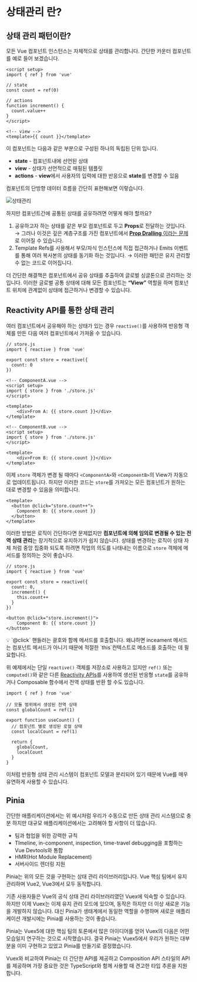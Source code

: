 # 상태관리 란?


## 상태 관리 패턴이란?

모든 Vue 컴포넌트 인스턴스는 자체적으로 상태를 관리합니다. 간단한 카운터 컴포넌트를 예로 들어 보겠습니다.
```
<script setup>
import { ref } from 'vue'

// state
const count = ref(0)

// actions
function increment() {
  count.value++
}
</script>

<!-- view -->
<template>{{ count }}</template>
```

이 컴포넌트는 다음과 같은 부분으로 구성된 하나의 독립된 단위 입니다.

- **state** - 컴포넌트내에 선언된 상태
- **view** - 상태가 선언적으로 매핑된 템플릿
- **actions** - **view**에서 사용자의 입력에 대한 반응으로 **state**를 변경할 수 있음

컴포넌트의 단방향 데이터 흐름을 간단히 표현해보면 이렇습니다.


![상태관리](https://gymcoding.notion.site/image/https%3A%2F%2Fs3-us-west-2.amazonaws.com%2Fsecure.notion-static.com%2Fdecc723d-eb72-4c98-a20c-bb4609905a44%2Fstate-flow.a8bc738e.png?table=block&id=5001b49f-5511-46b6-97e2-5dea351510cb&spaceId=34c3bb9a-fd4a-4827-a490-5a2912b6a1ed&width=580&userId=&cache=v2)


하지만 컴포넌트간에 공통된 상태를 공유하려면 어떻게 해야 할까요?

1. 공유하고자 하는 상태를 같은 부모 컴포넌트로 두고 **Props**로 전달하는 것입니다.
→ 그러나 이것은 깊은 계층구조를 가진 컴포넌트에서 [**Prop Dralling** 이라는 문제](https://vuejs.org/guide/components/provide-inject.html#prop-drilling)로 이어질 수 있습니다.
2. Template Refs를 사용해서 부모/자식 인스턴스에 직접 접근하거나 Emits 이벤트를 통해 여러 복사본의 상태를 동기화 하는 것입니다.
→ 이러한 패턴은 유지 관리할 수 없는 코드로 이어집니다. 

더 간단한 해결책은 컴포넌트에서 공유 상태를 추출하여 글로벌 싱글톤으로 관리하는 것입니다. 이러한 글로벌 공통 상태에 대해 모든 컴포넌트는 **“View”** 역할을 하며 컴포넌트 위치에 관계없이 상태에 접근하거나 변경할 수 있습니다.

## Reactivity API를 통한 상태 관리

여러 컴포넌트에서 공유해야 하는 상태가 있는 경우 `reactive()`를 사용하여 반응형 객체를 만든 다음 여러 컴포넌트에서 가져올 수 있습니다.
```
// store.js
import { reactive } from 'vue'

export const store = reactive({
  count: 0
})
```

```
<!-- ComponentA.vue -->
<script setup>
import { store } from './store.js'
</script>

<template>
	<div>From A: {{ store.count }}</div>
</template>
```

```
<!-- ComponentB.vue -->
<script setup>
import { store } from './store.js'
</script>

<template>
	<div>From B: {{ store.count }}</div>
</template>
```

이제 `store` 객체가 변경 될 때마다 `<ComponentA>`와 `<ComponentB>`의 View가 자동으로 업데이트됩니다. 하지만 이러한 코드는 `store`를 가져오는 모든 컴포넌트가 원하는 대로 변경할 수 있음을 의미합니다.
```
<template>
  <button @click="store.count++">
    Component B: {{ store.count }}
  </button>
</template>
```

이러한 방법은 로직이 간단하다면 문제없지만 **컴포넌트에 의해 임의로 변경될 수 있는 전역 상태 관리**는 장기적으로 유지하기가 쉽지 않습니다. 상태를 변경하는 로직이 상태 자체 처럼 중앙 집중화 되도록 하려면 작업의 의도를 나태내는 이름으로 `store` 객체에 메서드를 정의하는 것이 좋습니다.
```
// store.js
import { reactive } from 'vue'

export const store = reactive({
  count: 0,
  increment() {
    this.count++
  }
})
```

```
<button @click="store.increment()">
	Component B: {{ store.count }}
</button>
```

<aside>
💡 `@click` 핸들러는 괄호와 함께 메서드를 호출합니다. 왜냐하면 inceament 메서드는 컴포넌트 메서드가 아니기 때문에 적절한 `this`컨텍스트로 메소드를 호출하는 데 필요합니다.

</aside>

위 예제에서는 단일 `reactive()` 객체를 저장소로 사용하고 있지만 `ref()` 또는 `computed()`와 같은 다른 [Reactivity APIs](https://vuejs.org/api/reactivity-core.html)를 사용하여 생선된 반응형 `state`를 공유하거나 Composable 함수에서 전역 상태를 반환 할 수도 있습니다.

```
import { ref } from 'vue'

// 모듈 범위에서 생성된 전역 상태
const globalCount = ref(1)

export function useCount() {
  // 컴포넌트 별로 생성된 로컬 상태
  const localCount = ref(1)

  return {
    globalCount,
    localCount
  }
}
```

이처럼 반응형 상태 관리 시스템이 컴포넌트 모델과 분리되어 있기 때문에 Vue를 매우 유연하게 사용할 수 있습니다.

## Pinia

간단한 애플리케이션에서는 위 예시처럼 우리가 수동으로 만든 상태 관리 시스템으로 충분 하지만 대규모 애플리케이션에서는 고려해야 할 사항이 더 많습니다.

- 팀과 협업을 위한 강력한 규칙
- TImeline, in-component, inspection, time-travel debugging을 포함하는 Vue Devtools와 통합
- HMR(Hot Module Replacement)
- 서버사이드 렌더링 지원

Pinia는 위의 모든 것을 구현하는 상태 관리 라이브러리입니다. Vue 핵심 팀에서 유지 관리하며 Vue2, Vue3에서 모두 동작합니다.

기존 사용자들은 Vue의 공식 상태 관리 라이브러리였던 Vuex에 익숙할 수 있습니다. 하지만 이제 Vuex는 이제 유지 관리 모드에 있으며, 동작은 하지만 더 이상 새로운 기능을 개발하지 않습니다. 대신 Pinia가 생태계에서 동일한 역할을 수행하며 새로운 애플리케이션 개발시에는 Pinia를 사용하는 것이 좋습니다.

Pinia는 Vuex5에 대한 핵심 팀의 토론에서 많은 아이디어를 얻어 Vuex의 다음은 어떤 모습일지 연구하는 것으로 시작했습니다. 결국 Pinia는 Vuex5에서 우리가 원하는 대부분을 이미 구현하고 있었고 Pinia를 만들기로 결정했습니다.

Vuex와 비교하여 Pinia는 더 간단한 API를 제공하고 Composition API 스타일의 API를 제공하며 가장 중요한 것은 TypeScript와 함께 사용할 때 견고한 타입 추론을 지원합니다.


